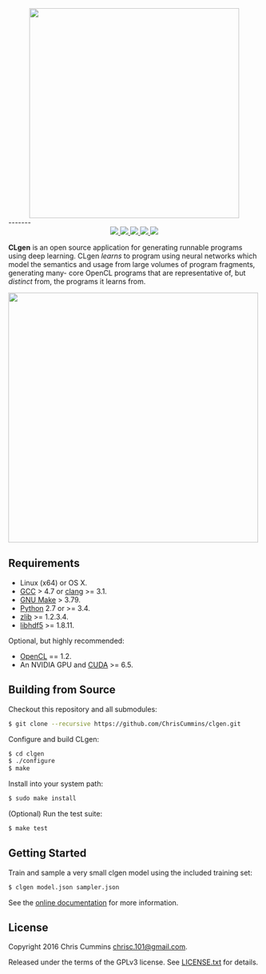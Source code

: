 <div align="center">
  <a href="http://chriscummins/clgen/">
    <img src="https://raw.githubusercontent.com/ChrisCummins/clgen/master/docs/assets/logo.png" width="420">
  </a>
</div>
-------

<div align="center">
  <a href="https://travis-ci.org/ChrisCummins/clgen" target="_blank">
    <img src="https://img.shields.io/travis/ChrisCummins/clgen/master.svg?style=flat">
  </a>
  <a href="https://coveralls.io/github/ChrisCummins/clgen?branch=master">
    <img src="https://img.shields.io/coveralls/ChrisCummins/clgen/master.svg?style=flat">
  </a>
  <a href="http://chriscummins.cc/clgen/" target="_blank">
    <img src="https://img.shields.io/badge/docs-latest-brightgreen.svg?style=flat">
  </a>
   <a href="https://github.com/ChrisCummins/clgen/releases" target="_blank">
    <img src="https://img.shields.io/badge/release-0.0.4-blue.svg?style=flat">
  </a>
  <a href="https://www.gnu.org/licenses/gpl-3.0.en.html" target="_blank">
    <img src="https://img.shields.io/badge/license-GNU%20GPL%20v3-blue.svg?style=flat">
  </a>
</div>

**CLgen** is an open source application for generating runnable programs using
deep learning. CLgen *learns* to program using neural networks which model the
semantics and usage from large volumes of program fragments, generating many-
core OpenCL programs that are representative of, but *distinct* from, the
programs it learns from.

<img src="https://raw.githubusercontent.com/ChrisCummins/clgen/master/docs/assets/pipeline.png" width="500">

## Requirements

*  Linux (x64) or OS X.
*  [GCC](https://gcc.gnu.org/) > 4.7 or
   [clang](http://llvm.org/releases/download.html) >= 3.1.
*  [GNU Make](http://savannah.gnu.org/projects/make) > 3.79.
*  [Python](https://www.python.org/) 2.7 or >= 3.4.
*  [zlib](http://zlib.net/) >= 1.2.3.4.
*  [libhdf5](https://support.hdfgroup.org/HDF5/release/obtainsrc.html) >= 1.8.11.

Optional, but highly recommended:

*  [OpenCL](https://www.khronos.org/opencl/) == 1.2.
*  An NVIDIA GPU and
   [CUDA](http://www.nvidia.com/object/cuda_home_new.html) >= 6.5.

## Building from Source

Checkout this repository and all submodules:

```sh
$ git clone --recursive https://github.com/ChrisCummins/clgen.git
```

Configure and build CLgen:

```sh
$ cd clgen
$ ./configure
$ make
```

Install into your system path:

```sh
$ sudo make install
```

(Optional) Run the test suite:

```sh
$ make test
```

## Getting Started

Train and sample a very small clgen model using the included training
set:

```sh
$ clgen model.json sampler.json
```

See the [online documentation](http://chriscummins.cc/clgen/) for more
information.

## License

Copyright 2016 Chris Cummins <chrisc.101@gmail.com>.

Released under the terms of the GPLv3 license. See [LICENSE.txt](/LICENSE.txt)
for details.

